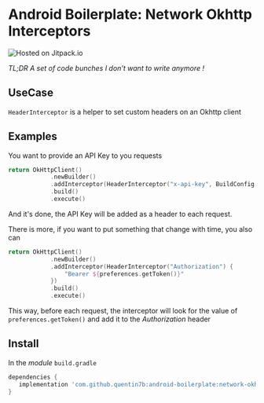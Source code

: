 Android Boilerplate: Network Okhttp Interceptors
===  

![Hosted on Jitpack.io](https://img.shields.io/badge/hosting-jitpack-blue.svg)

_TL;DR A set of code bunches I don't want to write anymore !_    

## UseCase

`HeaderInterceptor` is a helper to set custom headers on an Okhttp client

## Examples

You want to provide an API Key to you requests

```kotlin
return OkHttpClient()
            .newBuilder()
            .addInterceptor(HeaderInterceptor("x-api-key", BuildConfig.API_KEY))
            .build()
            .execute()
```

And it's done, the API Key will be added as a header to each request.

There is more, if you want to put something that change with time, you also can 

```kotlin
return OkHttpClient()
            .newBuilder()
            .addInterceptor(HeaderInterceptor("Authorization") {
                "Bearer ${preferences.getToken()}"
            })
            .build()
            .execute()
```

This way, before each request, the interceptor will look for the value of `preferences.getToken()` and add it to the *Authorization* header

## Install

In the *module* `build.gradle`    
 ```gradle    
dependencies {    
    implementation 'com.github.quentin7b:android-boilerplate:network-okhttp3-interceptors:1.0.0'    
}    
``` 
